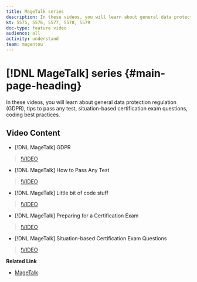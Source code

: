 ```yaml
---
title: MageTalk series
description: In these videos, you will learn about general data protection regulation (GDPR), tips to pass any test, situation-based certification exam questions, coding best practices.
kt: 5575, 5576, 5577, 5578, 5579
doc-type: feature video
audience: all
activity: understand
team: magentou
---
```


# [!DNL MageTalk] series {#main-page-heading}

In these videos, you will learn about general data protection regulation (GDPR), tips to pass any test, situation-based certification exam questions, coding best practices.

## Video Content

* [!DNL MageTalk] GDPR

>[!VIDEO](https://video.tv.adobe.com/v/35763?quality=12&learn=on)

* [!DNL MageTalk] How to Pass Any Test

>[!VIDEO](https://video.tv.adobe.com/v/35764?quality=12&learn=on)

* [!DNL MageTalk] Little bit of code stuff

>[!VIDEO](https://video.tv.adobe.com/v/35765?quality=12&learn=on)

* [!DNL MageTalk] Preparing for a Certification Exam

>[!VIDEO](https://video.tv.adobe.com/v/35766?quality=12&learn=on)

* [!DNL MageTalk] Situation-based Certification Exam Questions

>[!VIDEO](https://video.tv.adobe.com/v/35767?quality=12&learn=on)

**Related Link**

* [MageTalk](https://magetalk.com/)
